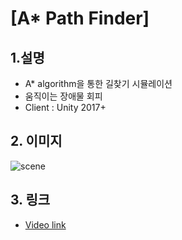 # [A* Path Finder]

## 1.설명
* A* algorithm을 통한 길찾기 시뮬레이션
* 움직이는 장애물 회피
* Client : Unity 2017+

## 2. 이미지
![scene](https://blogfiles.pstatic.net/MjAxOTA4MTRfMTA1/MDAxNTY1NzU5MDcyNDM3.zBDan80PsDbNkIV07WsJe43ieluZmQPMy4mz-iK-uJ4g.9jUTMGY2X_yu_IrHpOUbcEijEGCQwJRLolXaR8YVgNAg.PNG.gaebhi/path_screenshot.png?type=w1 "graph")

## 3. 링크
* [Video link](https://youtu.be/jEXJbNEhL1M"link")